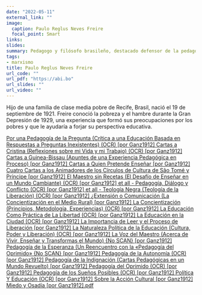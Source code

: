 ```yaml
---
date: "2022-05-11"
external_link: ""
image:
  caption: Paulo Reglus Neves Freire
  focal_point: Smart
links: 
slides: 
summary: Pedagogo y filósofo brasileño, destacado defensor de la pedagogía crítica.
tags:
- marxismo
title: Paulo Reglus Neves Freire
url_code: ""
url_pdf: "https://abi.bo"
url_slides: ""
url_video: ""
---
```


Hijo de una familia de clase media pobre de Recife, Brasil, nació el 19 de septiembre de 1921. Freire conoció la pobreza y el hambre durante la Gran Depresión de 1929, una experiencia que formó sus preocupaciones por los pobres y que le ayudaría a forjar su perspectiva educativa. 

<div class="btn-links mb-3">
<a class="btn btn-outline-primary my-1 mr-1" href="https://drive.google.com/file/d/1OnKdVv5dX8fFeDFbROpwffl_0gWoFLf9/view?usp=sharing" target="_blank" rel="noopener">
  Por una Pedagogía de la Pregunta (Crítica a una Educación Basada en Respuestas a Preguntas Inexistentes) (OCR) [por Ganz1912]
</a>
<a class="btn btn-outline-primary my-1 mr-1" href="https://drive.google.com/file/d/1OnKdVv5dX8fFeDFbROpwffl_0gWoFLf9/view?usp=sharing" target="_blank" rel="noopener">
  Cartas a Cristina (Reflexiones sobre mi Vida y mi Trabajo) (OCR) [por Ganz1912]
</a><a class="btn btn-outline-primary my-1 mr-1" href="https://drive.google.com/file/d/1OnKdVv5dX8fFeDFbROpwffl_0gWoFLf9/view?usp=sharing" target="_blank" rel="noopener">
  Cartas a Guinea-Bissau (Apuntes de una Experiencia Pedagógica en Proceso) [por Ganz1912]
</a><a class="btn btn-outline-primary my-1 mr-1" href="https://drive.google.com/file/d/1OnKdVv5dX8fFeDFbROpwffl_0gWoFLf9/view?usp=sharing" target="_blank" rel="noopener">
  Cartas a Quien Pretende Enseñar [por Ganz1912]
</a>
</a><a class="btn btn-outline-primary my-1 mr-1" href="https://drive.google.com/file/d/1OnKdVv5dX8fFeDFbROpwffl_0gWoFLf9/view?usp=sharing" target="_blank" rel="noopener">
  Cuatro Cartas a los Animadores de los Círculos de Cultura de São Tomé y Príncipe [por Ganz1912]
</a><a class="btn btn-outline-primary my-1 mr-1" href="https://drive.google.com/file/d/1OnKdVv5dX8fFeDFbROpwffl_0gWoFLf9/view?usp=sharing" target="_blank" rel="noopener">
  El Maestro sin Recetas (El Desafío de Enseñar en un Mundo Cambiante) (OCR) [por Ganz1912]
</a><a class="btn btn-outline-primary my-1 mr-1" href="https://drive.google.com/file/d/1OnKdVv5dX8fFeDFbROpwffl_0gWoFLf9/view?usp=sharing" target="_blank" rel="noopener">
  et all - Pedagogía, Diálogo y Conflicto (OCR) [por Ganz1912]
</a>
</a><a class="btn btn-outline-primary my-1 mr-1" href="https://drive.google.com/file/d/1OnKdVv5dX8fFeDFbROpwffl_0gWoFLf9/view?usp=sharing" target="_blank" rel="noopener">
  et all - Teología Negra (Teología de la Liberación) (OCR) [por Ganz1912]
</a><a class="btn btn-outline-primary my-1 mr-1" href="https://drive.google.com/file/d/1OnKdVv5dX8fFeDFbROpwffl_0gWoFLf9/view?usp=sharing" target="_blank" rel="noopener">
  ¿Extensión o Comunicación (La Concientización en el Medio Rural) [por Ganz1912]
</a><a class="btn btn-outline-primary my-1 mr-1" href="https://drive.google.com/file/d/1OnKdVv5dX8fFeDFbROpwffl_0gWoFLf9/view?usp=sharing" target="_blank" rel="noopener">
  La Concientización (Principios, Metodología, Experiencias) (OCR) [por Ganz1912]
</a>
</a><a class="btn btn-outline-primary my-1 mr-1" href="https://drive.google.com/file/d/1OnKdVv5dX8fFeDFbROpwffl_0gWoFLf9/view?usp=sharing" target="_blank" rel="noopener">
  La Educación Como Práctica de La Libertad (OCR) [por Ganz1912]
</a><a class="btn btn-outline-primary my-1 mr-1" href="https://drive.google.com/file/d/1OnKdVv5dX8fFeDFbROpwffl_0gWoFLf9/view?usp=sharing" target="_blank" rel="noopener">
  La Educación en la Ciudad (OCR) [por Ganz1912]
</a><a class="btn btn-outline-primary my-1 mr-1" href="https://drive.google.com/file/d/1OnKdVv5dX8fFeDFbROpwffl_0gWoFLf9/view?usp=sharing" target="_blank" rel="noopener">
  La Importancia de Leer y el Proceso de Liberación [por Ganz1912]
</a>
</a><a class="btn btn-outline-primary my-1 mr-1" href="https://drive.google.com/file/d/1OnKdVv5dX8fFeDFbROpwffl_0gWoFLf9/view?usp=sharing" target="_blank" rel="noopener">
  La Naturaleza Política de la Educación (Cultura, Poder y Liberación) (OCR) [por Ganz1912]
</a><a class="btn btn-outline-primary my-1 mr-1" href="https://drive.google.com/file/d/1OnKdVv5dX8fFeDFbROpwffl_0gWoFLf9/view?usp=sharing" target="_blank" rel="noopener">
  La Voz del Maestro (Acerca de Vivir, Enseñar y Transformas el Mundo) {No SCAN} [por Ganz1912]
</a><a class="btn btn-outline-primary my-1 mr-1" href="https://drive.google.com/file/d/1OnKdVv5dX8fFeDFbROpwffl_0gWoFLf9/view?usp=sharing" target="_blank" rel="noopener">
  Pedagogía de la Esperanza (Un Reencuentro con la «Pedagogía del Oprimido» {No SCAN} [por Ganz1912]
</a>
</a><a class="btn btn-outline-primary my-1 mr-1" href="https://drive.google.com/file/d/1OnKdVv5dX8fFeDFbROpwffl_0gWoFLf9/view?usp=sharing" target="_blank" rel="noopener">
  Pedagogía de la Autonomía (OCR) [por Ganz1912]
</a><a class="btn btn-outline-primary my-1 mr-1" href="https://drive.google.com/file/d/1OnKdVv5dX8fFeDFbROpwffl_0gWoFLf9/view?usp=sharing" target="_blank" rel="noopener">
  Pedagogía de la Indignación (Cartas Pedagógicas en un Mundo Revuelto) [por Ganz1912]
</a><a class="btn btn-outline-primary my-1 mr-1" href="https://drive.google.com/file/d/1OnKdVv5dX8fFeDFbROpwffl_0gWoFLf9/view?usp=sharing" target="_blank" rel="noopener">
  Pedagogía del Oprimido (OCR) [por Ganz1912]
</a>
<a class="btn btn-outline-primary my-1 mr-1" href="https://drive.google.com/file/d/1OnKdVv5dX8fFeDFbROpwffl_0gWoFLf9/view?usp=sharing" target="_blank" rel="noopener">
  Pedagogía de los Sueños Posibles (OCR) [por Ganz1912]  
</a>
<a class="btn btn-outline-primary my-1 mr-1" href="https://drive.google.com/file/d/1OnKdVv5dX8fFeDFbROpwffl_0gWoFLf9/view?usp=sharing" target="_blank" rel="noopener">
  Política Y Educación (OCR) [por Ganz1912]  
</a><a class="btn btn-outline-primary my-1 mr-1" href="https://drive.google.com/file/d/1OnKdVv5dX8fFeDFbROpwffl_0gWoFLf9/view?usp=sharing" target="_blank" rel="noopener">
  Sobre la Acción Cultural [por Ganz1912]
</a>
<a class="btn btn-outline-primary my-1 mr-1" href="https://drive.google.com/file/d/1OnKdVv5dX8fFeDFbROpwffl_0gWoFLf9/view?usp=sharing" target="_blank" rel="noopener">
  Miedo y Osadía [por Ganz1912].pdf
</a>
</div>



